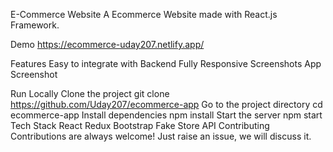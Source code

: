 E-Commerce Website
A Ecommerce Website made with React.js Framework.

Demo
https://ecommerce-uday207.netlify.app/

Features
Easy to integrate with Backend
Fully Responsive
Screenshots
App Screenshot

Run Locally
Clone the project
git clone https://github.com/Uday207/ecommerce-app
Go to the project directory
cd ecommerce-app
Install dependencies
npm install
Start the server
npm start
Tech Stack
React
Redux
Bootstrap
Fake Store API
Contributing
Contributions are always welcome! Just raise an issue, we will discuss it.

